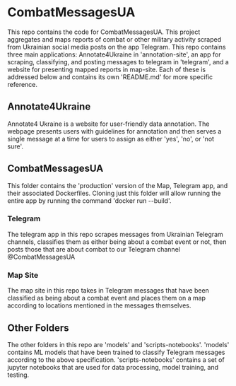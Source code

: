 # CombatMessagesUA
This repo contains the code for CombatMessagesUA. This project aggregates and maps reports of combat or other military activity scraped from Ukrainian social media posts on the app Telegram. This repo contains three main applications: Annotate4Ukraine in 'annotation-site', an app for scraping, classifying, and posting messages to telegram in 'telegram', and a website for presenting mapped reports in map-site. Each of these is addressed below and contains its own 'README.md' for more specific reference.

## Annotate4Ukraine
Annotate4 Ukraine is a website for user-friendly data annotation. The webpage presents users with guidelines for annotation and then serves a single message at a time for users to assign as either 'yes', 'no', or 'not sure'.

## CombatMessagesUA

This folder contains the 'production' version of the Map, Telegram app, and their associated Dockerfiles. Cloning just this folder will allow running the entire app by running the command 'docker run --build'.

### Telegram
The telegram app in this repo scrapes messages from Ukrainian Telegram channels, classifies them as either being about a combat event or not, then posts those that are about combat to our Telegram channel @CombatMessagesUA

### Map Site
The map site in this repo takes in Telegram messages that have been classified as being about a combat event and places them on a map according to locations mentioned in the messages themselves.

## Other Folders
The other folders in this repo are 'models' and 'scripts-notebooks'. 'models' contains ML models that have been trained to classify Telegram messages according to the above specification. 'scripts-notebooks' contains a set of jupyter notebooks that are used for data processing, model training, and testing.